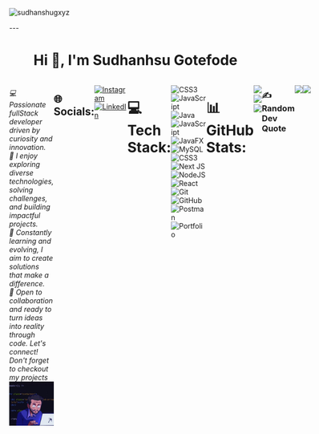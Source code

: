 <p align="left"> <img src="https://komarev.com/ghpvc/?username=sudhanshugxyz&label=Profile%20views&color=0e75b6&style=flat" alt="sudhanshugxyz" /> </p>
---
<h1 align="center">Hi 👋, I'm Sudhanhsu Gotefode</h1>

<div style="display: flex;">
        <h6 align="left">
            💻 Passionate fullStack developer driven by curiosity and innovation.<br>
            🚀 I enjoy exploring diverse technologies, solving challenges, and building impactful projects.<br>
            🌟 Constantly learning and evolving, I aim to create solutions that make a difference.<br>
            🤝 Open to collaboration and ready to turn ideas into reality through code. Let's connect!<br>
            Don't forget to checkout my projects
         <img align="right" alt="Coding" width="100" src="src/gift.webp">
        </h6>
       

---


## 🌐 Socials:
[![Instagram](https://img.shields.io/badge/Instagram-%23E4405F.svg?logo=Instagram&logoColor=white)](https://instagram.com/Sudhanshu.a.g) [![LinkedIn](https://img.shields.io/badge/LinkedIn-%230077B5.svg?logo=linkedin&logoColor=white)](https://linkedin.com/in/sagln) 

---


# 💻 Tech Stack:
![CSS3](https://img.shields.io/badge/css3-%231572B6.svg?style=for-the-badge&logo=css3&logoColor=white) ![JavaScript](https://img.shields.io/badge/javascript-%23323330.svg?style=for-the-badge&logo=javascript&logoColor=%23F7DF1E) ![Java](https://img.shields.io/badge/java-%23ED8B00.svg?style=for-the-badge&logo=openjdk&logoColor=white) ![JavaScript](https://img.shields.io/badge/javascript-%23323330.svg?style=for-the-badge&logo=javascript&logoColor=%23F7DF1E) ![JavaFX](https://img.shields.io/badge/javafx-%23FF0000.svg?style=for-the-badge&logo=javafx&logoColor=white) ![MySQL](https://img.shields.io/badge/mysql-4479A1.svg?style=for-the-badge&logo=mysql&logoColor=white) ![CSS3](https://img.shields.io/badge/css3-%231572B6.svg?style=for-the-badge&logo=css3&logoColor=white) ![Next JS](https://img.shields.io/badge/Next-black?style=for-the-badge&logo=next.js&logoColor=white) ![NodeJS](https://img.shields.io/badge/node.js-6DA55F?style=for-the-badge&logo=node.js&logoColor=white) ![React](https://img.shields.io/badge/react-%2320232a.svg?style=for-the-badge&logo=react&logoColor=%2361DAFB) ![Git](https://img.shields.io/badge/git-%23F05033.svg?style=for-the-badge&logo=git&logoColor=white) ![GitHub](https://img.shields.io/badge/github-%23121011.svg?style=for-the-badge&logo=github&logoColor=white) ![Postman](https://img.shields.io/badge/Postman-FF6C37?style=for-the-badge&logo=postman&logoColor=white) ![Portfolio](https://img.shields.io/badge/Portfolio-%23000000.svg?style=for-the-badge&logo=firefox&logoColor=#FF7139)

---

# 📊 GitHub Stats:
![](https://github-readme-stats.vercel.app/api?username=SudhanshuGxYZ&theme=dark&hide_border=false&include_all_commits=true&count_private=true)<br/>
![](https://github-readme-streak-stats.herokuapp.com/?user=SudhanshuGxYZ&theme=dark&hide_border=false)<br/>
![](https://github-readme-stats.vercel.app/api/top-langs/?username=SudhanshuGxYZ&theme=dark&hide_border=false&include_all_commits=true&count_private=true&layout=compact)

---


### ✍️ Random Dev Quote
![](https://quotes-github-readme.vercel.app/api?type=horizontal&theme=dark)



[![](https://visitcount.itsvg.in/api?id=SudhanshuGxYZ&icon=10&color=9)](https://visitcount.itsvg.in)
